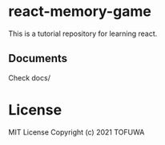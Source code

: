 # react-memory-game
This is a tutorial repository for learning react.

## Documents
Check docs/

# License
MIT License Copyright (c) 2021 TOFUWA 
